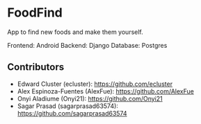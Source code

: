 # FoodFind
App to find new foods and make them yourself. 



Frontend: Android 
Backend: Django
Database: Postgres

## Contributors
- Edward Cluster (ecluster): https://github.com/ecluster
- Alex Espinoza-Fuentes (AlexFue): https://github.com/AlexFue
- Onyi Aladiume (Onyi21): https://github.com/Onyi21
- Sagar Prasad (sagarprasad63574): https://github.com/sagarprasad63574
